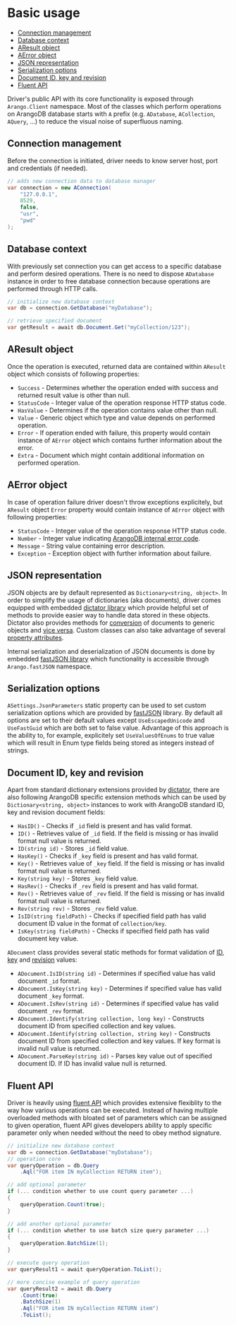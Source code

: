 # Basic usage

- [Connection management](#connection-management)
- [Database context](#database-context)
- [AResult object](#aresult-object)
- [AError object](#aerror-object)
- [JSON representation](#json-representation)
- [Serialization options](#serialization-options)
- [Document ID, key and revision](#document-id-key-and-revision)
- [Fluent API](#fluent-api)

Driver's public API with its core functionality is exposed through `Arango.Client` namespace. Most of the classes which perform operations on ArangoDB database starts with `A` prefix (e.g. `ADatabase`, `ACollection`, `AQuery`, ...) to reduce the visual noise of superfluous naming.

## Connection management

Before the connection is initiated, driver needs to know server host, port and credentials (if needed). 

```csharp
// adds new connection data to database manager
var connection = new AConnection(
    "127.0.0.1",
    8529,
    false,
    "usr",
    "pwd"
);
```

## Database context

With previously set connection you can get access to a specific database and perform desired operations. 
There is no need to dispose `ADatabase` instance in order to free database connection because operations are performed through HTTP calls.

```csharp
// initialize new database context
var db = connection.GetDatabase("myDatabase");

// retrieve specified document
var getResult = await db.Document.Get("myCollection/123");
```

## AResult object

Once the operation is executed, returned data are contained within `AResult` object which consists of following properties:

- `Success` - Determines whether the operation ended with success and returned result value is other than null.
- `StatusCode` - Integer value of the operation response HTTP status code.
- `HasValue` - Determines if the operation contains value other than null.
- `Value` - Generic object which type and value depends on performed operation.
- `Error` - If operation ended with failure, this property would contain instance of `AError` object which contains further information about the error.
- `Extra` - Document which might contain additional information on performed operation.

## AError object

In case of operation failure driver doesn't throw exceptions explicitely, but `AResult` object `Error` property would contain instance of `AError` object with following properties:

- `StatusCode` - Integer value of the operation response HTTP status code.
- `Number` - Integer value indicating [ArangoDB internal error code](https://docs.arangodb.com/ErrorCodes/index.html).
- `Message` - String value containing error description.
- `Exception` - Exception object with further information about failure.

## JSON representation

JSON objects are by default represented as `Dictionary<string, object>`. In order to simplify the usage of dictionaries (aka documents), driver comes equipped with embedded [dictator library](https://github.com/yojimbo87/dictator) which provide helpful set of methods to provide easier way to handle data stored in these objects. Dictator also provides methods for [conversion](https://github.com/yojimbo87/dictator#convert-document-to-strongly-typed-object) of documents to generic objects and [vice versa](https://github.com/yojimbo87/dictator#convert-strongly-typed-object-to-document). Custom classes can also take advantage of several [property attributes](https://github.com/yojimbo87/dictator#property-attributes).

Internal serialization and deserialization of JSON documents is done by embedded [fastJSON library](https://github.com/mgholam/fastJSON) which functionality is accessible through `Arango.fastJSON` namespace.

## Serialization options

`ASettings.JsonParameters` static property can be used to set custom serialization options which are provided by [fastJSON](https://github.com/mgholam/fastJSON) library. By default all options are set to their default values except `UseEscapedUnicode` and `UseFastGuid` which are both set to false value. Advantage of this approach is the ability to, for example, explicitely set `UseValuesOfEnums` to true value which will result in Enum type fields being stored as integers instead of strings.

## Document ID, key and revision

Apart from standard dictionary extensions provided by [dictator](https://github.com/yojimbo87/dictator), there are also following ArangoDB specific extension methods which can be used by `Dictionary<string, object>` instances to work with ArangoDB standard ID, key and revision document fields:

- `HasID()` - Checks if `_id` field is present and has valid format.
- `ID()` - Retrieves value of `_id` field. If the field is missing or has invalid format null value is returned.
- `ID(string id)` - Stores `_id` field value.
- `HasKey()` - Checks if `_key` field is present and has valid format.
- `Key()` - Retrieves value of `_key` field. If the field is missing or has invalid format null value is returned.
- `Key(string key)` - Stores `_key` field value.
- `HasRev()` - Checks if `_rev` field is present and has valid format.
- `Rev()` - Retrieves value of `_rev` field. If the field is missing or has invalid format null value is returned.
- `Rev(string rev)` - Stores `_rev` field value.
- `IsID(string fieldPath)` - Checks if specified field path has valid document ID value in the format of `collection/key`.
- `IsKey(string fieldPath)` - Checks if specified field path has valid document key value.

`ADocument` class provides several static methods for format validation of [ID](https://docs.arangodb.com/Glossary/index.html#document_handle), [key](https://docs.arangodb.com/NamingConventions/DocumentKeys.html) and [revision](https://docs.arangodb.com/Glossary/index.html#document_revision) values: 

- `ADocument.IsID(string id)` - Determines if specified value has valid document `_id` format. 
- `ADocument.IsKey(string key)` - Determines if specified value has valid document `_key` format.
- `ADocument.IsRev(string id)` - Determines if specified value has valid document `_rev` format.
- `ADocument.Identify(string collection, long key)` - Constructs document ID from specified collection and key values.
- `ADocument.Identify(string collection, string key)` - Constructs document ID from specified collection and key values. If key format is invalid null value is returned.
- `ADocument.ParseKey(string id)` - Parses key value out of specified document ID. If ID has invalid value null is returned. 

## Fluent API

Driver is heavily using [fluent API](http://en.wikipedia.org/wiki/Fluent_interface) which provides extensive flexiblity to the way how various operations can be executed. Instead of having multiple overloaded methods with bloated set of parameters which can be assigned to given operation, fluent API gives developers ability to apply specific parameter only when needed without the need to obey method signature.

```csharp
// initialize new database context
var db = connection.GetDatabase("myDatabase");
// operation core
var queryOperation = db.Query
    .Aql("FOR item IN myCollection RETURN item");

// add optional parameter
if (... condition whether to use count query parameter ...)
{
    queryOperation.Count(true);
}

// add another optional parameter
if (... condition whether to use batch size query parameter ...)
{
    queryOperation.BatchSize(1);
}

// execute query operation
var queryResult1 = await queryOperation.ToList();

// more concise example of query operation
var queryResult2 = await db.Query
    .Count(true)
    .BatchSize(1)
    .Aql("FOR item IN myCollection RETURN item")
    .ToList();
```